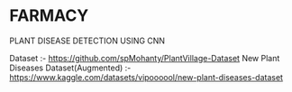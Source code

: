 # FARMACY
PLANT DISEASE DETECTION USING CNN

Dataset :- https://github.com/spMohanty/PlantVillage-Dataset
New Plant Diseases Dataset(Augmented) :- https://www.kaggle.com/datasets/vipoooool/new-plant-diseases-dataset
